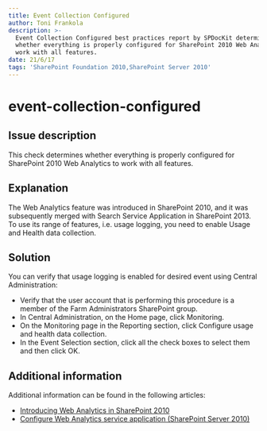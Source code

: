 ```yaml
---
title: Event Collection Configured
author: Toni Frankola
description: >-
  Event Collection Configured best practices report by SPDocKit determines
  whether everything is properly configured for SharePoint 2010 Web Analytics to
  work with all features.
date: 21/6/17
tags: 'SharePoint Foundation 2010,SharePoint Server 2010'
---
```


# event-collection-configured

## Issue description

This check determines whether everything is properly configured for SharePoint 2010 Web Analytics to work with all features.

## Explanation

The Web Analytics feature was introduced in SharePoint 2010, and it was subsequently merged with Search Service Application in SharePoint 2013. To use its range of features, i.e. usage logging, you need to enable Usage and Health data collection.

## Solution

You can verify that usage logging is enabled for desired event using Central Administration:

* Verify that the user account that is performing this procedure is a member of the Farm Administrators SharePoint group.
* In Central Administration, on the Home page, click Monitoring.
* On the Monitoring page in the Reporting section, click Configure usage and health data collection.
* In the Event Selection section, click all the check boxes to select them and then click OK.

## Additional information

Additional information can be found in the following articles:

* [Introducing Web Analytics in SharePoint 2010](https://blogs.msdn.microsoft.com/ecm/2010/03/20/introducing-web-analytics-in-sharepoint-2010/)
* [Configure Web Analytics service application \(SharePoint Server 2010\)](https://technet.microsoft.com/en-us/library/gg266382%28v=office.14%29.aspx#section2)

